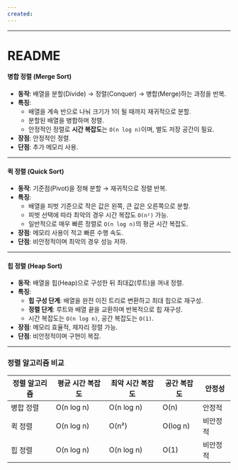 ```yaml
---
created:
---
```

---
# **README**

#### 병합 정렬 (Merge Sort)

- **동작**: 배열을 분할(Divide) → 정렬(Conquer) → 병합(Merge)하는 과정을 반복.
- **특징**:
    - 배열을 계속 반으로 나눠 크기가 1이 될 때까지 재귀적으로 분할.
    - 분할된 배열을 병합하며 정렬.
    - 안정적인 정렬로 **시간 복잡도**는 `O(n log n)`이며, 별도 저장 공간이 필요.
- **장점**: 안정적인 정렬.
- **단점**: 추가 메모리 사용.

---

#### 퀵 정렬 (Quick Sort)

- **동작**: 기준점(Pivot)을 정해 분할 → 재귀적으로 정렬 반복.
- **특징**:
    - 배열을 피벗 기준으로 작은 값은 왼쪽, 큰 값은 오른쪽으로 분할.
    - 피벗 선택에 따라 최악의 경우 시간 복잡도 `O(n²)` 가능.
    - 일반적으로 매우 빠른 정렬로 `O(n log n)`의 평균 시간 복잡도.
- **장점**: 메모리 사용이 적고 빠른 수행 속도.
- **단점**: 비안정적이며 최악의 경우 성능 저하.

---

#### 힙 정렬 (Heap Sort)

- **동작**: 배열을 힙(Heap)으로 구성한 뒤 최대값(루트)을 꺼내 정렬.
- **특징**:
    - **힙 구성 단계**: 배열을 완전 이진 트리로 변환하고 최대 힙으로 재구성.
    - **정렬 단계**: 루트와 배열 끝을 교환하며 반복적으로 힙 재구성.
    - 시간 복잡도는 `O(n log n)`, 공간 복잡도는 `O(1)`.
- **장점**: 메모리 효율적, 제자리 정렬 가능.
- **단점**: 비안정적이며 구현이 복잡.

---

### 정렬 알고리즘 비교

|정렬 알고리즘|평균 시간 복잡도|최악 시간 복잡도|공간 복잡도|안정성|
|---|---|---|---|---|
|병합 정렬|O(n log n)|O(n log n)|O(n)|안정적|
|퀵 정렬|O(n log n)|O(n²)|O(log n)|비안정적|
|힙 정렬|O(n log n)|O(n log n)|O(1)|비안정적|
